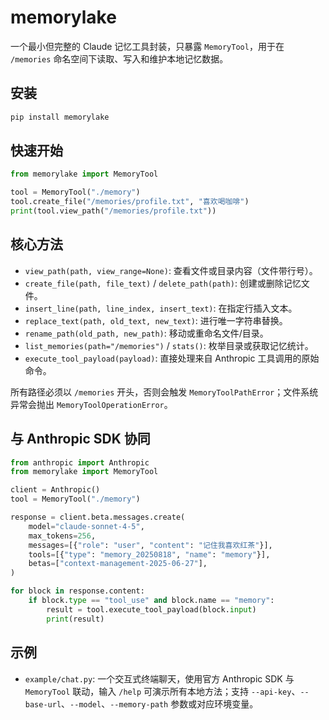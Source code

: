 # memorylake

一个最小但完整的 Claude 记忆工具封装，只暴露 `MemoryTool`，用于在 `/memories` 命名空间下读取、写入和维护本地记忆数据。

## 安装

```bash
pip install memorylake
```

## 快速开始

```python
from memorylake import MemoryTool

tool = MemoryTool("./memory")
tool.create_file("/memories/profile.txt", "喜欢喝咖啡")
print(tool.view_path("/memories/profile.txt"))
```

## 核心方法

- `view_path(path, view_range=None)`: 查看文件或目录内容（文件带行号）。
- `create_file(path, file_text)` / `delete_path(path)`: 创建或删除记忆文件。
- `insert_line(path, line_index, insert_text)`: 在指定行插入文本。
- `replace_text(path, old_text, new_text)`: 进行唯一字符串替换。
- `rename_path(old_path, new_path)`: 移动或重命名文件/目录。
- `list_memories(path="/memories")` / `stats()`: 枚举目录或获取记忆统计。
- `execute_tool_payload(payload)`: 直接处理来自 Anthropic 工具调用的原始命令。

所有路径必须以 `/memories` 开头，否则会触发 `MemoryToolPathError`；文件系统异常会抛出 `MemoryToolOperationError`。

## 与 Anthropic SDK 协同

```python
from anthropic import Anthropic
from memorylake import MemoryTool

client = Anthropic()
tool = MemoryTool("./memory")

response = client.beta.messages.create(
    model="claude-sonnet-4-5",
    max_tokens=256,
    messages=[{"role": "user", "content": "记住我喜欢红茶"}],
    tools=[{"type": "memory_20250818", "name": "memory"}],
    betas=["context-management-2025-06-27"],
)

for block in response.content:
    if block.type == "tool_use" and block.name == "memory":
        result = tool.execute_tool_payload(block.input)
        print(result)
```

## 示例

- `example/chat.py`: 一个交互式终端聊天，使用官方 Anthropic SDK 与 `MemoryTool` 联动，输入 `/help` 可演示所有本地方法；支持 `--api-key`、`--base-url`、`--model`、`--memory-path` 参数或对应环境变量。



